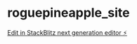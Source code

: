 # roguepineapple_site

[Edit in StackBlitz next generation editor ⚡️](https://stackblitz.com/~/github.com/morganheimbeck/roguepineapple_site)